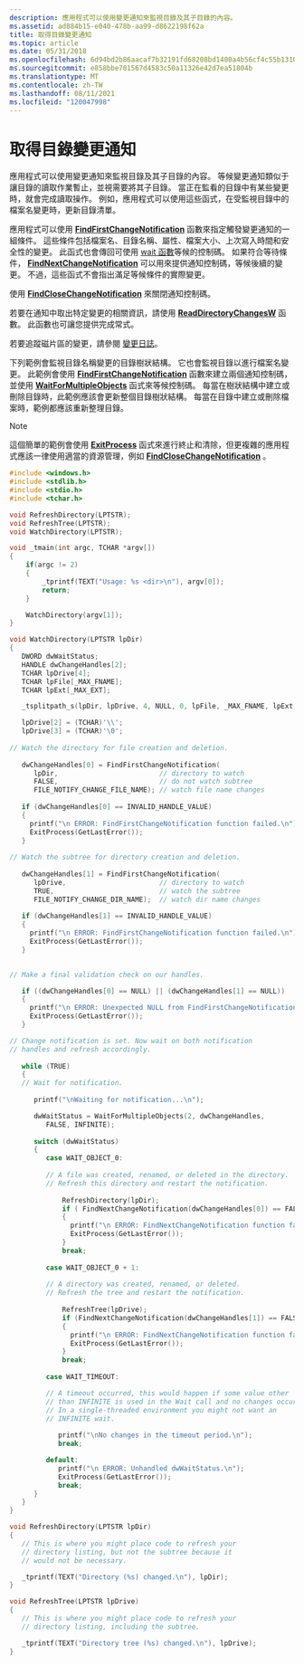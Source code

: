 ```yaml
---
description: 應用程式可以使用變更通知來監視目錄及其子目錄的內容。
ms.assetid: ad884b15-e040-478b-aa99-d8622198f62a
title: 取得目錄變更通知
ms.topic: article
ms.date: 05/31/2018
ms.openlocfilehash: 6d94bd2b86aacaf7b32191fd68208bd1400a4b56cf4c55b13102210ffb50f7ca
ms.sourcegitcommit: e858bbe701567d4583c50a11326e42d7ea51804b
ms.translationtype: MT
ms.contentlocale: zh-TW
ms.lasthandoff: 08/11/2021
ms.locfileid: "120047998"
---
```

# <a name="obtaining-directory-change-notifications"></a>取得目錄變更通知

應用程式可以使用變更通知來監視目錄及其子目錄的內容。 等候變更通知類似于讓目錄的讀取作業暫止，並視需要將其子目錄。 當正在監看的目錄中有某些變更時，就會完成讀取操作。 例如，應用程式可以使用這些函式，在受監視目錄中的檔案名變更時，更新目錄清單。

應用程式可以使用 [**FindFirstChangeNotification**](/windows/desktop/api/FileAPI/nf-fileapi-findfirstchangenotificationa) 函數來指定觸發變更通知的一組條件。 這些條件包括檔案名、目錄名稱、屬性、檔案大小、上次寫入時間和安全性的變更。 此函式也會傳回可使用 [wait 函數](/windows/desktop/Sync/wait-functions)等候的控制碼。 如果符合等待條件， [**FindNextChangeNotification**](/windows/desktop/api/FileAPI/nf-fileapi-findnextchangenotification) 可以用來提供通知控制碼，等候後續的變更。 不過，這些函式不會指出滿足等候條件的實際變更。

使用 [**FindCloseChangeNotification**](/windows/desktop/api/FileAPI/nf-fileapi-findclosechangenotification) 來關閉通知控制碼。

若要在通知中取出特定變更的相關資訊，請使用 [**ReadDirectoryChangesW**](/windows/desktop/api/WinBase/nf-winbase-readdirectorychangesw) 函數。 此函數也可讓您提供完成常式。

若要追蹤磁片區的變更，請參閱 [變更日誌](change-journals.md)。

下列範例會監視目錄名稱變更的目錄樹狀結構。 它也會監視目錄以進行檔案名變更。 此範例會使用 [**FindFirstChangeNotification**](/windows/desktop/api/FileAPI/nf-fileapi-findfirstchangenotificationa) 函數來建立兩個通知控制碼，並使用 [**WaitForMultipleObjects**](/windows/desktop/api/synchapi/nf-synchapi-waitformultipleobjects) 函式來等候控制碼。 每當在樹狀結構中建立或刪除目錄時，此範例應該會更新整個目錄樹狀結構。 每當在目錄中建立或刪除檔案時，範例都應該重新整理目錄。

> [!Note]
>
> 這個簡單的範例會使用 [**ExitProcess**](/windows/desktop/api/processthreadsapi/nf-processthreadsapi-exitprocess) 函式來進行終止和清除，但更複雜的應用程式應該一律使用適當的資源管理，例如 [**FindCloseChangeNotification**](/windows/desktop/api/FileAPI/nf-fileapi-findclosechangenotification) 。

 


```C++
#include <windows.h>
#include <stdlib.h>
#include <stdio.h>
#include <tchar.h>

void RefreshDirectory(LPTSTR);
void RefreshTree(LPTSTR);
void WatchDirectory(LPTSTR);

void _tmain(int argc, TCHAR *argv[])
{
    if(argc != 2)
    {
        _tprintf(TEXT("Usage: %s <dir>\n"), argv[0]);
        return;
    }

    WatchDirectory(argv[1]);
}

void WatchDirectory(LPTSTR lpDir)
{
   DWORD dwWaitStatus; 
   HANDLE dwChangeHandles[2]; 
   TCHAR lpDrive[4];
   TCHAR lpFile[_MAX_FNAME];
   TCHAR lpExt[_MAX_EXT];

   _tsplitpath_s(lpDir, lpDrive, 4, NULL, 0, lpFile, _MAX_FNAME, lpExt, _MAX_EXT);

   lpDrive[2] = (TCHAR)'\\';
   lpDrive[3] = (TCHAR)'\0';
 
// Watch the directory for file creation and deletion. 
 
   dwChangeHandles[0] = FindFirstChangeNotification( 
      lpDir,                         // directory to watch 
      FALSE,                         // do not watch subtree 
      FILE_NOTIFY_CHANGE_FILE_NAME); // watch file name changes 
 
   if (dwChangeHandles[0] == INVALID_HANDLE_VALUE) 
   {
     printf("\n ERROR: FindFirstChangeNotification function failed.\n");
     ExitProcess(GetLastError()); 
   }
 
// Watch the subtree for directory creation and deletion. 
 
   dwChangeHandles[1] = FindFirstChangeNotification( 
      lpDrive,                       // directory to watch 
      TRUE,                          // watch the subtree 
      FILE_NOTIFY_CHANGE_DIR_NAME);  // watch dir name changes 
 
   if (dwChangeHandles[1] == INVALID_HANDLE_VALUE) 
   {
     printf("\n ERROR: FindFirstChangeNotification function failed.\n");
     ExitProcess(GetLastError()); 
   }
 

// Make a final validation check on our handles.

   if ((dwChangeHandles[0] == NULL) || (dwChangeHandles[1] == NULL))
   {
     printf("\n ERROR: Unexpected NULL from FindFirstChangeNotification.\n");
     ExitProcess(GetLastError()); 
   }

// Change notification is set. Now wait on both notification 
// handles and refresh accordingly. 
 
   while (TRUE) 
   { 
   // Wait for notification.
 
      printf("\nWaiting for notification...\n");

      dwWaitStatus = WaitForMultipleObjects(2, dwChangeHandles, 
         FALSE, INFINITE); 
 
      switch (dwWaitStatus) 
      { 
         case WAIT_OBJECT_0: 
 
         // A file was created, renamed, or deleted in the directory.
         // Refresh this directory and restart the notification.
 
             RefreshDirectory(lpDir); 
             if ( FindNextChangeNotification(dwChangeHandles[0]) == FALSE )
             {
               printf("\n ERROR: FindNextChangeNotification function failed.\n");
               ExitProcess(GetLastError()); 
             }
             break; 
 
         case WAIT_OBJECT_0 + 1: 
 
         // A directory was created, renamed, or deleted.
         // Refresh the tree and restart the notification.
 
             RefreshTree(lpDrive); 
             if (FindNextChangeNotification(dwChangeHandles[1]) == FALSE )
             {
               printf("\n ERROR: FindNextChangeNotification function failed.\n");
               ExitProcess(GetLastError()); 
             }
             break; 
 
         case WAIT_TIMEOUT:

         // A timeout occurred, this would happen if some value other 
         // than INFINITE is used in the Wait call and no changes occur.
         // In a single-threaded environment you might not want an
         // INFINITE wait.
 
            printf("\nNo changes in the timeout period.\n");
            break;

         default: 
            printf("\n ERROR: Unhandled dwWaitStatus.\n");
            ExitProcess(GetLastError());
            break;
      }
   }
}

void RefreshDirectory(LPTSTR lpDir)
{
   // This is where you might place code to refresh your
   // directory listing, but not the subtree because it
   // would not be necessary.

   _tprintf(TEXT("Directory (%s) changed.\n"), lpDir);
}

void RefreshTree(LPTSTR lpDrive)
{
   // This is where you might place code to refresh your
   // directory listing, including the subtree.

   _tprintf(TEXT("Directory tree (%s) changed.\n"), lpDrive);
}
```



 

 
